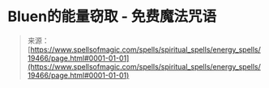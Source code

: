 <!--yml

category: 未分类

date: 2024-06-12 19:01:28

-->

# Bluen的能量窃取 - 免费魔法咒语

> 来源：[https://www.spellsofmagic.com/spells/spiritual_spells/energy_spells/19466/page.html#0001-01-01](https://www.spellsofmagic.com/spells/spiritual_spells/energy_spells/19466/page.html#0001-01-01)
